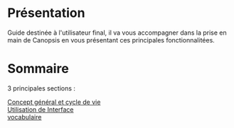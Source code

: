 # Présentation

Guide destinée à l'utilisateur final, il va vous accompagner dans la prise en main de Canopsis en vous présentant ces principales fonctionnalitées.  

# Sommaire

3 principales sections : 

[Concept général et cycle de vie](concepts/index.md)  
[Utilisation de Interface](interface/index.md)  
[vocabulaire](vocabulaire/index.md)  
